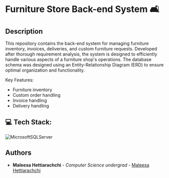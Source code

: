 <p align="Left">
<h1>Furniture Store Back-end System 🛋️</h1>
</p>

## Description


This repository contains the back-end system for managing furniture inventory, invoices, deliveries, and custom furniture requests. Developed after thorough requirement analysis, the system is designed to efficiently handle various aspects of a furniture shop's operations. The database schema was designed using an Entity-Relationship Diagram (ERD) to ensure optimal organization and functionality. 
<br>

Key Features:

<ul>
<li>Furniture inventory</li>
<li>Custom order handling</li>
<li>Invoice handling</li>
<li>Delivery handling</li>
</ul>

## 💻 Tech Stack:

![MicrosoftSQLServer](https://img.shields.io/badge/Microsoft%20SQL%20Server-CC2927?style=for-the-badge&logo=microsoft%20sql%20server&logoColor=white) 

## Authors

- **Maleesa Hettiarachchi** - *Computer Science undergrad* - [Maleesa Hettiarachchi](https://github.com/Maleesanat01/)

